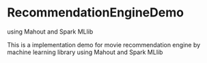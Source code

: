 # RecommendationEngineDemo
using Mahout and Spark MLlib

This is a implementation demo for movie recommendation engine by machine learning library using Mahout and Spark MLlib
